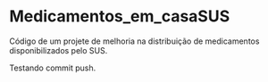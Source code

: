 # Medicamentos_em_casaSUS
Código de um projete de melhoria na distribuição de medicamentos disponibilizados pelo SUS.

Testando commit push.
